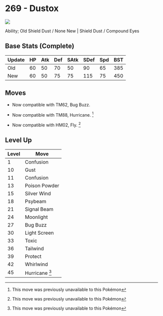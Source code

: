 # 269 - Dustox
![][269]

Ability;
Old     Shield Dust / None
New    | Shield Dust / Compound Eyes

## Base Stats (Complete)

Update | HP | Atk | Def | SAtk | SDef | Spd | BST
---    | ---| --- | --- | ---  | ---  | --- | ---
Old    | 60 |  50 |  70 |  50  |  90  |  65  |  385
New    | 60 |  50 |  75 |  75  |  115  |  75  |  450

## Moves

 - Now compatible with TM62, Bug Buzz.

 - Now compatible with TM88, Hurricane. [^1]

 - Now compatible with HM02, Fly. [^1]

## Level Up

Level | Move
---   | ---
  1   | Confusion
 10   | Gust
 11   | Confusion
 13   | Poison Powder
 15   | Silver Wind
 18   | Psybeam
 21   | Signal Beam
 24   | Moonlight
 27   | Bug Buzz
 30   | Light Screen
 33   | Toxic
 36   | Tailwind
 39   | Protect
 42   | Whirlwind
 45   | Hurricane [^1]




[^1]: This move was previously unavailable to this Pokémon

[269]: ../img/pokemon/269.png
